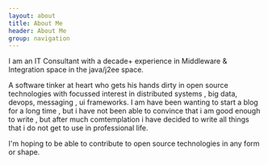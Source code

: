 ```yaml
---
layout: about
title: About Me
header: About Me
group: navigation
---
```

 I am an IT Consultant with a decade+ experience in Middleware & Integration
 space in the java/j2ee space.

 A software tinker at heart who gets his hands dirty in open source technologies 
 with focussed interest in distributed systems , big data, devops, messaging , ui frameworks.
 I am have been wanting to start a blog for a long time , but i have not been able to 
 convince that i am good enough to write , but after much comtemplation i have decided to write
 all things that i do not get to use in professional life.
 
 I'm hoping to be able to contribute to open source technologies in any form or 
 shape.
 

